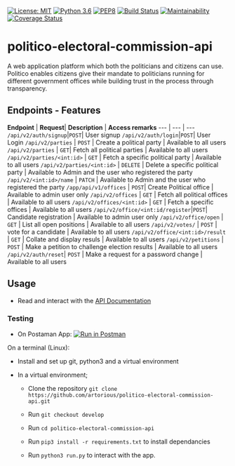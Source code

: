 [![License: MIT](https://img.shields.io/badge/License-MIT-yellow.svg)](https://opensource.org/licenses/MIT)
[![Python 3.6](https://img.shields.io/badge/python-3.6-blue.svg)](https://www.python.org/downloads/release/python-360/)
[![PEP8](https://img.shields.io/badge/code%20style-pep8-orange.svg)](https://www.python.org/dev/peps/pep-0008/)
[![Build Status](https://travis-ci.org/artorious/politico-electoral-commission-api.svg?branch=ft-create-party-163682027)](https://travis-ci.org/artorious/politico-electoral-commission-api)
[![Maintainability](https://api.codeclimate.com/v1/badges/cf4f856dfec0ad0004aa/maintainability)](https://codeclimate.com/github/artorious/politico-electoral-commission-api/maintainability)
[![Coverage Status](https://coveralls.io/repos/github/artorious/politico-electoral-commission-api/badge.svg?branch=develop)](https://coveralls.io/github/artorious/politico-electoral-commission-api?branch=develop)

# politico-electoral-commission-api
A web application platform which both the politicians and citizens can use. Politico enables citizens give their mandate to politicians running for different government offices while building trust in the process through transparency.

## Endpoints - Features

**Endpoint** | **Request**| **Description** | **Access remarks**
--- | --- | ---
`/api/v2/auth/signup`|`POST`| User signup
`/api/v2/auth/login`|`POST`| User Login
`/api/v2/parties` | `POST` | Create a political party | Available to all users
`/api/v2/parties` | `GET`| Fetch all political parties | Available to all users
`/api/v2/parties/<int:id>` | `GET` |   Fetch a specific political party | Available to all users
`/api/v2/parties/<int:id>` | `DELETE` |   Delete a specific political party | Available to Admin and the user who registered the party
`/api/v2/<int:id>/name` | `PATCH` | Available to Admin and the user who registered the party
`/app/api/v1/offices` | `POST`| Create Political office | Available to admin user only
`/api/v2/offices` | `GET` | Fetch all political offices |  Available to all users
`/api/v2/offices/<int:id>` | `GET` | Fetch a specific offices |  Available to all users
`/api/v2/office/<int:id/register`|`POST`| Candidate registration | Available to admin user only
`/api/v2/office/open` | `GET` | List all open positions |  Available to all users
`/api/v2/votes/` | `POST` | vote for a candidate |  Available to all users
`/api/v2/office/<int:id>/result` | `GET` | Collate and display resuls |  Available to all users
`/api/v2/petitions` | `POST` | Make a petition to challenge election results |  Available to all users
`/api/v2/auth/reset`| `POST` | Make a request for a password change |  Available to all users

## Usage
* Read and interact with the [API Documentation](https://documenter.getpostman.com/view/3796196/RztspSTt)
### Testing
* On Postaman App:
[![Run in Postman](https://run.pstmn.io/button.svg)](https://app.getpostman.com/run-collection/016419570361ff8cce12)

On a  terminal (Linux):
* Install and set up git, python3 and a virtual environment

* In a virtual environment;
  * Clone the repository `git clone https://github.com/artorious/politico-electoral-commission-api.git`

  * Run `git checkout develop`
  * Run `cd politico-electoral-commission-api`
  * Run `pip3 install -r requirements.txt` to install dependancies
  * Run `python3 run.py` to interact with the app.
